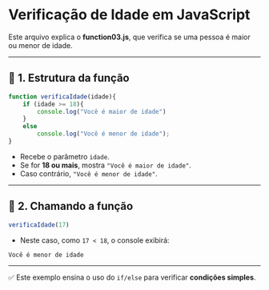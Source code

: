 # Verificação de Idade em JavaScript

Este arquivo explica o **function03.js**, que verifica se uma pessoa é maior ou menor de idade.

---

## 📌 1. Estrutura da função

```js
function verificaIdade(idade){
    if (idade >= 18){
        console.log("Você é maior de idade")
    }
    else
        console.log("Você é menor de idade");
}
```

- Recebe o parâmetro `idade`.  
- Se for **18 ou mais**, mostra `"Você é maior de idade"`.  
- Caso contrário, `"Você é menor de idade"`.

---

## 📌 2. Chamando a função

```js
verificaIdade(17)
```

- Neste caso, como `17 < 18`, o console exibirá:  
```
Você é menor de idade
```

---

✅ Este exemplo ensina o uso do `if/else` para verificar **condições simples**.
